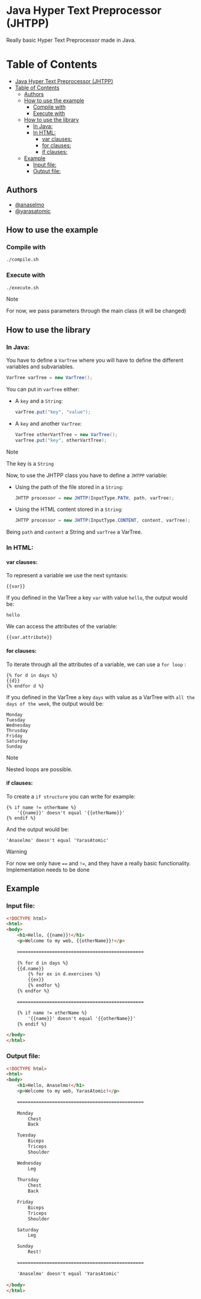 # Java Hyper Text Preprocessor (JHTPP)

Really basic Hyper Text Preprocessor made in Java.

# Table of Contents

- [Java Hyper Text Preprocessor (JHTPP)](#java-hyper-text-preprocessor-jhtpp)
- [Table of Contents](#table-of-contents)
  - [Authors](#authors)
  - [How to use the example](#how-to-use-the-example)
    - [Compile with](#compile-with)
    - [Execute with](#execute-with)
  - [How to use the library](#how-to-use-the-library)
    - [In Java:](#in-java)
    - [In HTML:](#in-html)
      - [var clauses:](#var-clauses)
      - [for clauses:](#for-clauses)
      - [if clauses:](#if-clauses)
  - [Example](#example)
    - [Input file:](#input-file)
    - [Output file:](#output-file)

## Authors

- [@anaselmo](https://github.com/anaselmo)
- [@yarasatomic](https://github.com/yarasatomic)

## How to use the example

### Compile with

```bash
./compile.sh
```

### Execute with

```bash
./execute.sh
```

> [!NOTE]
> For now, we pass parameters through the main class (it will be changed)

## How to use the library

### In Java:
You have to define a `VarTree` where you will have to define the different 
variables and subvariables.

```Java
VarTree varTree = new VarTree();
```

You can put in `varTree` either:
- A `key` and a `String`:
    ```Java
    varTree.put("key", "value");
    ```
- A `key` and another `VarTree`:
    ```Java
    VarTree otherVartTree = new VarTree();
    varTree.put("key", otherVartTree);
    ```
> [!NOTE]
> The key is a `String`

Now, to use the JHTPP class you have to define a `JHTPP` variable:
- Using the path of the file stored in a `String`:
    ```Java
    JHTTP processor = new JHTTP(InputType.PATH, path, varTree);
    ```
- Using the HTML content stored in a `String`:
    ```Java
    JHTTP processor = new JHTTP(InputType.CONTENT, content, varTree);
    ```
Being `path` and `content` a String and `varTree` a VarTree.

### In HTML:

#### var clauses:

To represent a variable we use the next syntaxis: 
```
{{var}}
```
If you defined in the VarTree a key `var` with value `hello`, the output would be:
```
hello
```
We can access the attributes of the variable:
```
{{var.attribute}}
```
#### for clauses:

To iterate through all the attributes of a variable, we can use a `for loop` : 
```
{% for d in days %}
{{d}}
{% endfor d %}
```
If you defined in the VarTree a key `days` with value as a VarTree with `all the days of the week`, the output would be:
```
Monday
Tuesday
Wednesday
Thrusday
Friday
Saturday
Sunday
```
> [!NOTE]
> Nested loops are possible.
> 
#### if clauses:

To create a `if structure` you can write for example:
```
{% if name != otherName %}
    '{{name}}' doesn't equal '{{otherName}}'
{% endif %}
```
And the output would be:
```
'Anaselmo' doesn't equal 'YarasAtomic'
```
> [!WARNING]
> For now we only have `==` and `!=`, and they have a really 
> basic functionality.  
> Implementation needs to be done


## Example

### Input file:

```html
<!DOCTYPE html>
<html>
<body>
    <h1>Hello, {{name}}!</h1>
    <p>Welcome to my web, {{otherName}}!</p>

    ===============================================
    
    {% for d in days %}
    {{d.name}}
        {% for ex in d.exercises %}
        {{ex}}
        {% endfor %}
    {% endfor %}

    ===============================================

    {% if name != otherName %}
        '{{name}}' doesn't equal '{{otherName}}'
    {% endif %}

</body>
</html>
```

### Output file:

```html
<!DOCTYPE html>
<html>
<body>
    <h1>Hello, Anaselmo!</h1>
    <p>Welcome to my web, YarasAtomic!</p>

    ===============================================
    
    Monday
        Chest
        Back

    Tuesday
        Biceps
        Triceps
        Shoulder

    Wednesday
        Leg
        
    Thursday
        Chest
        Back

    Friday
        Biceps
        Triceps
        Shoulder

    Saturday
        Leg

    Sunday
        Rest!

    ===============================================

    'Anaselmo' doesn't equal 'YarasAtomic'
    
</body>
</html>
```